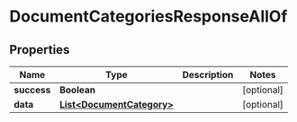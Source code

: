 

# DocumentCategoriesResponseAllOf


## Properties

| Name | Type | Description | Notes |
|------------ | ------------- | ------------- | -------------|
|**success** | **Boolean** |  |  [optional] |
|**data** | [**List&lt;DocumentCategory&gt;**](DocumentCategory.md) |  |  [optional] |



